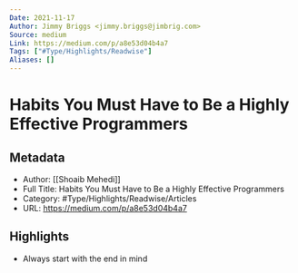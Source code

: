```yaml
---
Date: 2021-11-17
Author: Jimmy Briggs <jimmy.briggs@jimbrig.com>
Source: medium
Link: https://medium.com/p/a8e53d04b4a7
Tags: ["#Type/Highlights/Readwise"]
Aliases: []
---
```

# Habits You Must Have to Be a Highly Effective Programmers

## Metadata
- Author: [[Shoaib Mehedi]]
- Full Title: Habits You Must Have to Be a Highly Effective Programmers
- Category: #Type/Highlights/Readwise/Articles
- URL: https://medium.com/p/a8e53d04b4a7

## Highlights
- Always start with the end in mind
